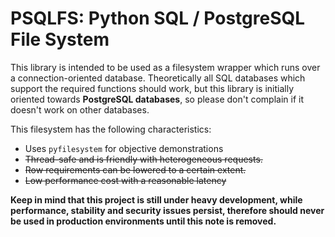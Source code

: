 
# PSQLFS: Python SQL / PostgreSQL File System

This library is intended to be used as a filesystem wrapper which runs over a
connection-oriented database. Theoretically all SQL databases which support the
required functions should work, but this library is initially oriented towards
**PostgreSQL databases**, so please don't complain if it doesn't work on other
databases.

This filesystem has the following characteristics:

  * Uses `pyfilesystem` for objective demonstrations
  * <del>Thread-safe and is friendly with heterogeneous requests.</del>
  * <del>Row requirements can be lowered to a certain extent.</del>
  * <del>Low performance cost with a reasonable latency</del>

**Keep in mind that this project is still under heavy development, while
performance, stability and security issues persist, therefore should never be
used in production environments until this note is removed.**
